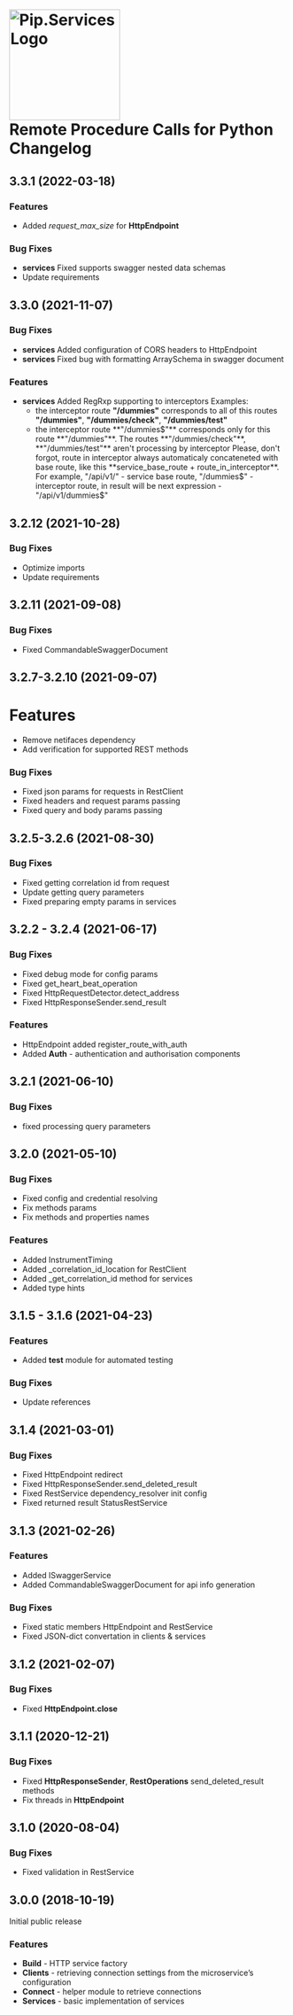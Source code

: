 # <img src="https://uploads-ssl.webflow.com/5ea5d3315186cf5ec60c3ee4/5edf1c94ce4c859f2b188094_logo.svg" alt="Pip.Services Logo" width="200"> <br/> Remote Procedure Calls for Python Changelog

## <a name="3.3.1"></a> 3.3.1 (2022-03-18)

### Features
* Added *request_max_size* for **HttpEndpoint**

### Bug Fixes
* **services** Fixed supports swagger nested data schemas
* Update requirements

## <a name="3.3.0"></a> 3.3.0 (2021-11-07)

### Bug Fixes
* **services** Added configuration of CORS headers to HttpEndpoint
* **services** Fixed bug with formatting ArraySchema in swagger document

### Features
* **services**  Added RegRxp supporting to interceptors
   Examples:
   - the interceptor route **"/dummies"** corresponds to all of this routes **"/dummies"**, **"/dummies/check"**, **"/dummies/test"**
   - the interceptor route **"/dummies$"** corresponds only for this route **"/dummies"**. The routes **"/dummies/check"**, **"/dummies/test"** aren't processing by interceptor
   Please, don't forgot, route in interceptor always automaticaly concateneted with base route, like this **service_base_route + route_in_interceptor**.
   For example, "/api/v1/" - service base route, "/dummies$" - interceptor route, in result will be next expression - "/api/v1/dummies$"

## <a name="3.2.12"></a> 3.2.12 (2021-10-28)

### Bug Fixes
* Optimize imports
* Update requirements

## <a name="3.2.11"></a> 3.2.11 (2021-09-08)

### Bug Fixes
* Fixed CommandableSwaggerDocument

## <a name="3.2.7-3.2.10"></a> 3.2.7-3.2.10 (2021-09-07)

# Features
* Remove netifaces dependency
* Add verification for supported REST methods

### Bug Fixes
* Fixed json params for requests in RestClient
* Fixed headers and request params passing
* Fixed query and body params passing


## <a name="3.2.5-3.2.6"></a> 3.2.5-3.2.6 (2021-08-30)

### Bug Fixes
* Fixed getting correlation id from request
* Update getting query parameters
* Fixed preparing empty params in services

## <a name="3.2.2 - 3.2.4"></a> 3.2.2 - 3.2.4 (2021-06-17)

### Bug Fixes
* Fixed debug mode for config params
* Fixed get_heart_beat_operation
* Fixed HttpRequestDetector.detect_address
* Fixed HttpResponseSender.send_result


### Features
* HttpEndpoint added register_route_with_auth
* Added **Auth** - authentication and authorisation components

## <a name="3.2.1"></a> 3.2.1 (2021-06-10)

### Bug Fixes
* fixed processing query parameters

## <a name="3.2.0"></a> 3.2.0 (2021-05-10)

### Bug Fixes
* Fixed config and credential resolving
* Fix methods params
* Fix methods and properties names


### Features
* Added InstrumentTiming
* Added _correlation_id_location for RestClient
* Added _get_correlation_id method for services
* Added type hints


## <a name="3.1.5 - 3.1.6"></a> 3.1.5 - 3.1.6 (2021-04-23)

### Features
* Added **test** module for automated testing

### Bug Fixes
* Update references

## <a name="3.1.4"></a> 3.1.4 (2021-03-01)

### Bug Fixes
* Fixed HttpEndpoint redirect
* Fixed HttpResponseSender.send_deleted_result
* Fixed RestService dependency_resolver init config
* Fixed returned result StatusRestService

## <a name="3.1.3"></a> 3.1.3 (2021-02-26)

### Features
* Added ISwaggerService
* Added CommandableSwaggerDocument for api info generation

### Bug Fixes 
* Fixed static members HttpEndpoint and RestService
* Fixed JSON-dict convertation in clients & services

## <a name="3.1.2"></a> 3.1.2 (2021-02-07)

### Bug Fixes
* Fixed **HttpEndpoint.close**

## <a name="3.1.1"></a> 3.1.1 (2020-12-21)

### Bug Fixes
* Fixed **HttpResponseSender**, **RestOperations** send_deleted_result methods
* Fix threads in **HttpEndpoint**

## <a name="3.1.0"></a> 3.1.0 (2020-08-04)

### Bug Fixes
* Fixed validation in RestService

## <a name="3.0.0"></a> 3.0.0 (2018-10-19)

Initial public release

### Features
* **Build** - HTTP service factory
* **Clients** - retrieving connection settings from the microservice’s configuration
* **Connect** - helper module to retrieve connections
* **Services** - basic implementation of services
